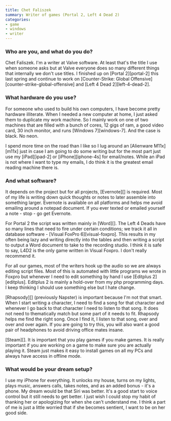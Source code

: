 ```yaml
---
title: Chet Faliszek
summary: Writer of games (Portal 2, Left 4 Dead 2)
categories:
- game
- windows
- writer
---
```


### Who are you, and what do you do?

Chet Faliszek. I'm a writer at Valve software. At least that's the title I use when someone asks but at Valve everyone does so many different things that internally we don't use titles. I finished up on [Portal 2][portal-2] this last spring and continue to work on [Counter-Strike: Global Offensive][counter-strike-global-offensive] and [Left 4 Dead 2][left-4-dead-2].

### What hardware do you use?

For someone who used to build his own computers, I have become pretty hardware illiterate. When I needed a new computer at home, I just asked them to duplicate my work machine. So I mainly work on one of two machines that are filled with a bunch of cores, 12 gigs of ram, a good video card, 30 inch monitor, and runs [Windows 7][windows-7]. And the case is black. No neon.

I spend more time on the road than I like so I lug around an [Alienware M11x][m11x] just in case I am going to do some writing but for the most part just use my [iPad][ipad-2] or [iPhone][iphone-4s] for email/notes. While an iPad is not where I want to type my emails, I do think it is the greatest email reading machine there is.

### And what software?

It depends on the project but for all projects, [Evernote][] is required. Most of my life is writing down quick thoughts or notes to later assemble into something larger. Evernote is available on all platforms and helps me avoid emailing around a notepad document. If you ever texted or emailed yourself a note - stop - go get Evernote.

For Portal 2 the script was written mainly in [Word][]. The Left 4 Deads have so many lines that need to fire under certain conditions; we track it all in database software - [Visual FoxPro 6][visual-foxpro]. This results in my often being lazy and writing directly into the tables and then writing a script to output a Word document to take to the recording studio. I think it is safe to say, L4D2 is the only game written in Visual Foxpro. I don't really recommend it.

For all our games, most of the writers hook up the audio so we are always editing script files. Most of this is automated with little programs we wrote in Foxpro but whenever I need to edit something by hand I use [Editplus 2][editplus]. Editplus 2 is mainly a hold-over from my php programming days. I keep thinking I should use something else but I hate change.

[Rhapsody][] (previously Napster) is important because I'm not that smart. When I start writing a character, I need to find a song for that character and whenever I go back to that character I need to listen to that song. It does not need to thematically match but some part of it needs to fit. Rhapsody helps me find the right song. Once I find it, I listen to that song, over and over and over again. If you are going to try this, you will also want a good pair of headphones to avoid driving office mates insane.

[Steam][]. It is important that you play games if you make games. It is really important if you are working on a game to make sure you are actually playing it. Steam just makes it easy to install games on all my PCs and always have access in offline mode.

### What would be your dream setup?

I use my iPhone for everything. It unlocks my house, turns on my lights, plays music, answers calls, takes notes, and as an added bonus - it's a phone. My dream would be that Siri was better. It's a good start to voice control but it still needs to get better. I just wish I could stop my habit of thanking her or apologizing for when she can't understand me. I think a part of me is just a little worried that if she becomes sentient, I want to be on her good side.